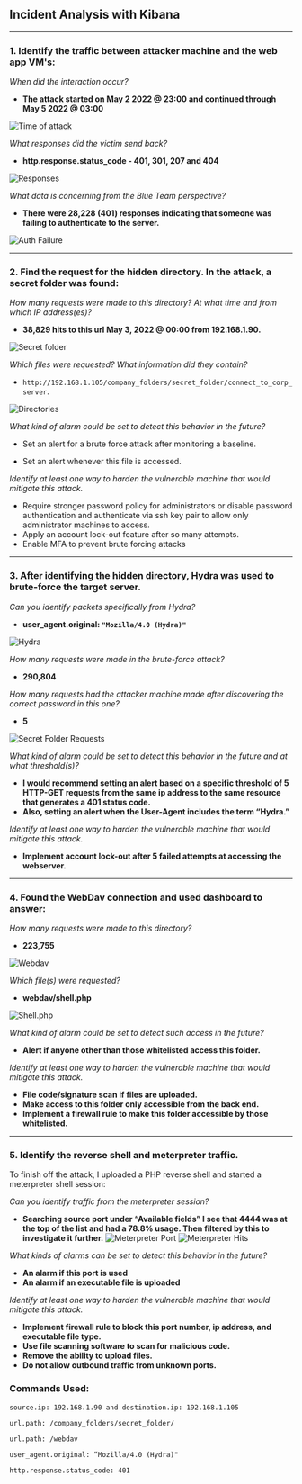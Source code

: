 ## Incident Analysis with Kibana
____
### 1. Identify the traffic between attacker machine and the web app VM's:  

*When did the interaction occur?*
   
   - **The attack started on May 2 2022 @ 23:00 and continued through  May 5 2022 @ 03:00**

![Time of attack](Images/date-time_of_attack.png)

*What responses did the victim send back?*
-  **http.response.status_code - 401, 301, 207 and 404**

![Responses](Images/server_response_codes.png)

 *What data is concerning from the Blue Team perspective?*

- **There were 28,228 (401) responses indicating that someone was failing to authenticate to the server.**
   
   
![Auth Failure](Images/401_auth_failures.png)
___

### 2. Find the request for the hidden directory.  In the attack, a secret folder was found:

*How many requests were made to this directory? At what time and from which IP address(es)?* 
- **38,829 hits to this url May 3, 2022 @ 00:00 from 192.168.1.90.**

![Secret folder](Images/secret_folder_src-ip.png)

*Which files were requested? What information did they contain?*
- `http://192.168.1.105/company_folders/secret_folder/connect_to_corp_server`.

![Directories](Images/folders_accessed.png) 

*What kind of alarm could be set to detect this behavior in the future?*

 - Set an alert for a brute force attack after monitoring a baseline.
 
 - Set an alert whenever this file is accessed.

*Identify at least one way to harden the vulnerable machine that would mitigate this attack.* 

-  Require stronger password policy for administrators or disable password authentication and authenticate via ssh key pair to allow only administrator machines to access.
-  Apply an account lock-out feature after so many attempts.
-  Enable MFA to prevent brute forcing attacks

___ 

### 3. After identifying the hidden directory, Hydra was used to brute-force the target server. 

  *Can you identify packets specifically from Hydra?*
  -  **user_agent.original: `"Mozilla/4.0 (Hydra)"`** 

  ![Hydra](Images/user-agent_moz-hydra.png)

*How many requests were made in the brute-force attack?*
-  **290,804**
	
*How many requests had the attacker machine made after discovering the correct password in this one?* 
- **5**

![Secret Folder Requests](Images/times_secret_folder_requested.png)

*What kind of alarm could be set to detect this behavior in the future and at what threshold(s)?*
- **I would recommend setting an alert based on a specific threshold of 5 HTTP-GET requests from the same ip address to the same resource that generates a 401 status code.** 
- **Also, setting an alert when the User-Agent includes the term “Hydra.”**

*Identify at least one way to harden the vulnerable machine that would mitigate this attack.*

- **Implement account lock-out after 5 failed attempts at accessing the webserver.**
___
### 4. Found the WebDav connection and used dashboard to answer:

*How many requests were made to this directory?*
- **223,755**

![Webdav](Images/webdav.png)

*Which file(s) were requested?*
- **webdav/shell.php**

![Shell.php](Images/web-dav_shell-php.png)

*What kind of alarm could be set to detect such access in the future?*

- **Alert if anyone other than those whitelisted access this folder.**

*Identify at least one way to harden the vulnerable machine that would mitigate this attack.*

- **File code/signature scan if files are uploaded.**
- **Make access to this folder only accessible from the back end.**
- **Implement a firewall rule to make this folder accessible by those whitelisted.**
___
### 5.	Identify the reverse shell and meterpreter traffic.
To finish off the attack, I uploaded a PHP reverse shell and started a meterpreter shell session:

*Can you identify traffic from the meterpreter session?*
- **Searching source port under “Available fields” I see that 4444 was at the top of the list and had a 78.8% usage. Then filtered by this to investigate it further.**
![Meterpreter Port](Images/top_source_port.png)
![Meterpreter Hits](Images/port4444-hits.png)

*What kinds of alarms can be set to detect this behavior in the future?*

- **An alarm if this port is used**
- **An alarm if an executable file is uploaded**


*Identify at least one way to harden the vulnerable machine that would mitigate this attack.*

- **Implement firewall rule to block this port number, ip address, and executable file type.**
- **Use file scanning software to scan for malicious code.**
- **Remove the ability to upload files.**
- **Do not allow outbound traffic from unknown ports.**

### Commands Used:
```
source.ip: 192.168.1.90 and destination.ip: 192.168.1.105
```
```
url.path: /company_folders/secret_folder/
```
```
url.path: /webdav
```
```
user_agent.original: “Mozilla/4.0 (Hydra)"
```
```
http.response.status_code: 401
```
















